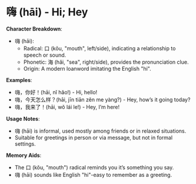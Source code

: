 # **嗨 (hāi) - Hi; Hey**

**Character Breakdown**:  
- 嗨 (hāi):
  - Radical: 口 (kǒu, "mouth", left/side), indicating a relationship to speech or sound.
  - Phonetic: 海 (hǎi, "sea", right/side), provides the pronunciation clue.
  - Origin: A modern loanword imitating the English "hi".

**Examples**:  
- 嗨，你好！(hāi, nǐ hǎo!) - Hi, hello!  
- 嗨，今天怎么样？(hāi, jīn tiān zěn me yàng?) - Hey, how’s it going today?  
- 嗨，我来了！(hāi, wǒ lái le!) - Hey, I’m here!

**Usage Notes**:  
- 嗨 (hāi) is informal, used mostly among friends or in relaxed situations.  
- Suitable for greetings in person or via message, but not in formal settings.

**Memory Aids**:  
- The 口 (kǒu, "mouth") radical reminds you it’s something you say.  
- 嗨 (hāi) sounds like English "hi"-easy to remember as a greeting.